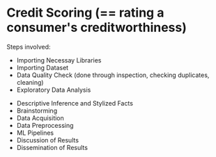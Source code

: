 
# Credit Scoring (== rating a consumer's creditworthiness)
Steps involved:
* Importing Necessay Libraries
* Importing Dataset
* Data Quality Check (done through inspection, checking duplicates, cleaning)
* Exploratory Data Analysis

- Descriptive Inference and Stylized Facts
- Brainstorming
- Data Acquisition
- Data Preprocessing
- ML Pipelines
- Discussion of Results
- Dissemination of Results






